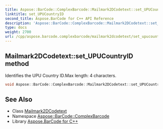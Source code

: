 ```yaml
---
title: Aspose::BarCode::ComplexBarcode::Mailmark2DCodetext::set_UPUCountryID method
linktitle: set_UPUCountryID
second_title: Aspose.BarCode for C++ API Reference
description: 'Aspose::BarCode::ComplexBarcode::Mailmark2DCodetext::set_UPUCountryID method. Identifies the UPU Country ID.Max length: 4 characters in C++.'
type: docs
weight: 2700
url: /cpp/aspose.barcode.complexbarcode/mailmark2dcodetext/set_upucountryid/
---
```

## Mailmark2DCodetext::set_UPUCountryID method


Identifies the UPU Country ID.Max length: 4 characters.

```cpp
void Aspose::BarCode::ComplexBarcode::Mailmark2DCodetext::set_UPUCountryID(System::String value)
```

## See Also

* Class [Mailmark2DCodetext](../)
* Namespace [Aspose::BarCode::ComplexBarcode](../../)
* Library [Aspose.BarCode for C++](../../../)
